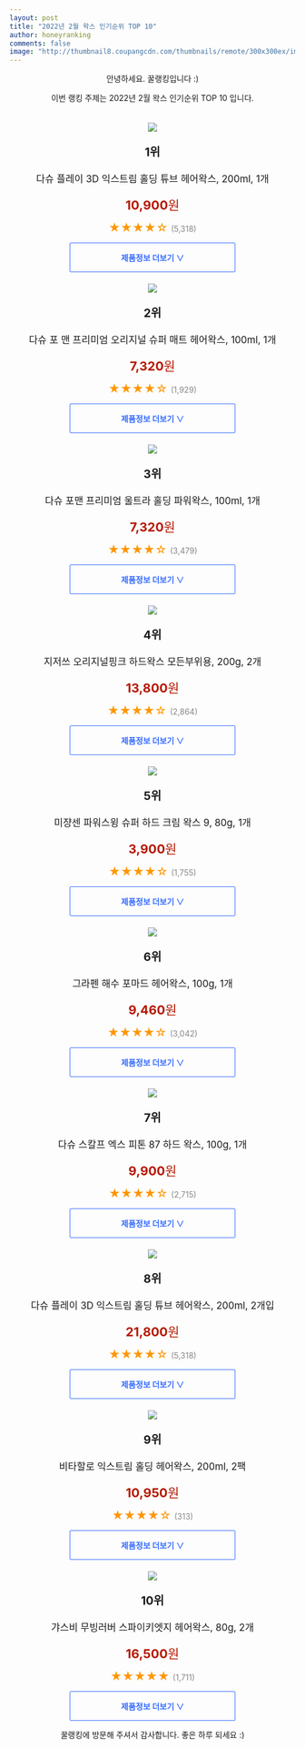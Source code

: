 ```yaml
--- 
layout: post 
title: "2022년 2월 왁스 인기순위 TOP 10" 
author: honeyranking 
comments: false 
image: "http://thumbnail8.coupangcdn.com/thumbnails/remote/300x300ex/image/retail/images/14371236433146010-c23e44e7-cac6-4f04-ac90-792538d1b654.jpg" 
--- 
```

<p style="text-align: center;">안녕하세요. 꿀랭킹입니다 :)</p> <p style="text-align: center;">이번 랭킹 주제는 2022년 2월 왁스 인기순위 TOP 10 입니다.</p><center><img src="http://thumbnail8.coupangcdn.com/thumbnails/remote/300x300ex/image/retail/images/14371236433146010-c23e44e7-cac6-4f04-ac90-792538d1b654.jpg" style="margin-top:20px" /></center> <p style="text-align: center; font-size: 20px"><b>1위</b></p> <p style="text-align: center; font-size: 17px">다슈 플레이 3D 익스트림 홀딩 튜브 헤어왁스, 200ml, 1개</p> <p style="text-align: center;"><span style="color: #b61800; font-size: 22px;"><b>10,900</b>원</span></p> <p style="text-align: center;"><span style="color: #ff9600; font-size: 20px;">★★★★☆ </span><span style="color: #878787;">(5,318)</span></p> <center><a href="https://link.coupang.com/a/jgyi1"> <div style="font-size: 14px; display: inline-block; padding: 15px 90px; color: #346aff; border-radius: 2px; border: 1px solid #346aff; cursor: pointer;"><b>제품정보 더보기 &or;</b></div> </a></center><center><img src="http://thumbnail8.coupangcdn.com/thumbnails/remote/300x300ex/image/retail/images/13670184687075161-4573e3ea-f729-4625-b215-204c43a246fb.jpg" style="margin-top:20px" /></center> <p style="text-align: center; font-size: 20px"><b>2위</b></p> <p style="text-align: center; font-size: 17px">다슈 포 맨 프리미엄 오리지널 슈퍼 매트 헤어왁스, 100ml, 1개</p> <p style="text-align: center;"><span style="color: #b61800; font-size: 22px;"><b>7,320</b>원</span></p> <p style="text-align: center;"><span style="color: #ff9600; font-size: 20px;">★★★★☆ </span><span style="color: #878787;">(1,929)</span></p> <center><a href="https://link.coupang.com/a/jgyi7"> <div style="font-size: 14px; display: inline-block; padding: 15px 90px; color: #346aff; border-radius: 2px; border: 1px solid #346aff; cursor: pointer;"><b>제품정보 더보기 &or;</b></div> </a></center><center><img src="http://thumbnail8.coupangcdn.com/thumbnails/remote/300x300ex/image/retail/images/13437732687445447-a9cce388-cc55-4c91-89ca-0e930525e41c.jpg" style="margin-top:20px" /></center> <p style="text-align: center; font-size: 20px"><b>3위</b></p> <p style="text-align: center; font-size: 17px">다슈 포맨 프리미엄 울트라 홀딩 파워왁스, 100ml, 1개</p> <p style="text-align: center;"><span style="color: #b61800; font-size: 22px;"><b>7,320</b>원</span></p> <p style="text-align: center;"><span style="color: #ff9600; font-size: 20px;">★★★★☆ </span><span style="color: #878787;">(3,479)</span></p> <center><a href="https://link.coupang.com/a/jgyjc"> <div style="font-size: 14px; display: inline-block; padding: 15px 90px; color: #346aff; border-radius: 2px; border: 1px solid #346aff; cursor: pointer;"><b>제품정보 더보기 &or;</b></div> </a></center><center><img src="http://thumbnail6.coupangcdn.com/thumbnails/remote/300x300ex/image/retail/images/340037391169482-4323a622-2c14-4d34-a681-02152d339f04.jpg" style="margin-top:20px" /></center> <p style="text-align: center; font-size: 20px"><b>4위</b></p> <p style="text-align: center; font-size: 17px">지저쓰 오리지널핑크 하드왁스 모든부위용, 200g, 2개</p> <p style="text-align: center;"><span style="color: #b61800; font-size: 22px;"><b>13,800</b>원</span></p> <p style="text-align: center;"><span style="color: #ff9600; font-size: 20px;">★★★★☆ </span><span style="color: #878787;">(2,864)</span></p> <center><a href="undefined"> <div style="font-size: 14px; display: inline-block; padding: 15px 90px; color: #346aff; border-radius: 2px; border: 1px solid #346aff; cursor: pointer;"><b>제품정보 더보기 &or;</b></div> </a></center><center><img src="http://thumbnail6.coupangcdn.com/thumbnails/remote/300x300ex/image/retail/images/158206281879930-20368a17-4eae-4fef-a2d0-d359cd120672.jpg" style="margin-top:20px" /></center> <p style="text-align: center; font-size: 20px"><b>5위</b></p> <p style="text-align: center; font-size: 17px">미쟝센 파워스윙 슈퍼 하드 크림 왁스 9, 80g, 1개</p> <p style="text-align: center;"><span style="color: #b61800; font-size: 22px;"><b>3,900</b>원</span></p> <p style="text-align: center;"><span style="color: #ff9600; font-size: 20px;">★★★★☆ </span><span style="color: #878787;">(1,755)</span></p> <center><a href="https://link.coupang.com/a/jgyjg"> <div style="font-size: 14px; display: inline-block; padding: 15px 90px; color: #346aff; border-radius: 2px; border: 1px solid #346aff; cursor: pointer;"><b>제품정보 더보기 &or;</b></div> </a></center><center><img src="http://thumbnail10.coupangcdn.com/thumbnails/remote/300x300ex/image/retail/images/21466216533773-7cad2b0a-b89a-455a-88f9-acd6f6261f46.jpg" style="margin-top:20px" /></center> <p style="text-align: center; font-size: 20px"><b>6위</b></p> <p style="text-align: center; font-size: 17px">그라펜 해수 포마드 헤어왁스, 100g, 1개</p> <p style="text-align: center;"><span style="color: #b61800; font-size: 22px;"><b>9,460</b>원</span></p> <p style="text-align: center;"><span style="color: #ff9600; font-size: 20px;">★★★★☆ </span><span style="color: #878787;">(3,042)</span></p> <center><a href="undefined"> <div style="font-size: 14px; display: inline-block; padding: 15px 90px; color: #346aff; border-radius: 2px; border: 1px solid #346aff; cursor: pointer;"><b>제품정보 더보기 &or;</b></div> </a></center><center><img src="http://thumbnail9.coupangcdn.com/thumbnails/remote/300x300ex/image/retail/images/13133076147169254-ff6516e7-1c11-46be-8762-e495942b72ca.jpg" style="margin-top:20px" /></center> <p style="text-align: center; font-size: 20px"><b>7위</b></p> <p style="text-align: center; font-size: 17px">다슈 스칼프 엑스 피톤 87 하드 왁스, 100g, 1개</p> <p style="text-align: center;"><span style="color: #b61800; font-size: 22px;"><b>9,900</b>원</span></p> <p style="text-align: center;"><span style="color: #ff9600; font-size: 20px;">★★★★☆ </span><span style="color: #878787;">(2,715)</span></p> <center><a href="https://link.coupang.com/a/jgyjk"> <div style="font-size: 14px; display: inline-block; padding: 15px 90px; color: #346aff; border-radius: 2px; border: 1px solid #346aff; cursor: pointer;"><b>제품정보 더보기 &or;</b></div> </a></center><center><img src="http://thumbnail7.coupangcdn.com/thumbnails/remote/300x300ex/image/retail/images/14299195686939672-02c094c7-8a31-4c59-8de9-100944436d8b.jpg" style="margin-top:20px" /></center> <p style="text-align: center; font-size: 20px"><b>8위</b></p> <p style="text-align: center; font-size: 17px">다슈 플레이 3D 익스트림 홀딩 튜브 헤어왁스, 200ml, 2개입</p> <p style="text-align: center;"><span style="color: #b61800; font-size: 22px;"><b>21,800</b>원</span></p> <p style="text-align: center;"><span style="color: #ff9600; font-size: 20px;">★★★★☆ </span><span style="color: #878787;">(5,318)</span></p> <center><a href="https://link.coupang.com/a/jgyjm"> <div style="font-size: 14px; display: inline-block; padding: 15px 90px; color: #346aff; border-radius: 2px; border: 1px solid #346aff; cursor: pointer;"><b>제품정보 더보기 &or;</b></div> </a></center><center><img src="http://thumbnail8.coupangcdn.com/thumbnails/remote/300x300ex/image/retail/images/152150978164241-60b6e0e2-55d0-47ca-aade-07d1868b5423.jpg" style="margin-top:20px" /></center> <p style="text-align: center; font-size: 20px"><b>9위</b></p> <p style="text-align: center; font-size: 17px">비타할로 익스트림 홀딩 헤어왁스, 200ml, 2팩</p> <p style="text-align: center;"><span style="color: #b61800; font-size: 22px;"><b>10,950</b>원</span></p> <p style="text-align: center;"><span style="color: #ff9600; font-size: 20px;">★★★★☆ </span><span style="color: #878787;">(313)</span></p> <center><a href="https://link.coupang.com/a/jgyjo"> <div style="font-size: 14px; display: inline-block; padding: 15px 90px; color: #346aff; border-radius: 2px; border: 1px solid #346aff; cursor: pointer;"><b>제품정보 더보기 &or;</b></div> </a></center><center><img src="http://thumbnail7.coupangcdn.com/thumbnails/remote/300x300ex/image/vendor_inventory/9a74/4401ad7cdad65d9250c20d96ffde6ad3cfcd1e71aa58fe0d5ac32677c9c0.jpg" style="margin-top:20px" /></center> <p style="text-align: center; font-size: 20px"><b>10위</b></p> <p style="text-align: center; font-size: 17px">갸스비 무빙러버 스파이키엣지 헤어왁스, 80g, 2개</p> <p style="text-align: center;"><span style="color: #b61800; font-size: 22px;"><b>16,500</b>원</span></p> <p style="text-align: center;"><span style="color: #ff9600; font-size: 20px;">★★★★★ </span><span style="color: #878787;">(1,711)</span></p> <center><a href="https://link.coupang.com/a/jgyjq"> <div style="font-size: 14px; display: inline-block; padding: 15px 90px; color: #346aff; border-radius: 2px; border: 1px solid #346aff; cursor: pointer;"><b>제품정보 더보기 &or;</b></div> </a></center> <p style="text-align: center;">꿀랭킹에 방문해 주셔서 감사합니다. 좋은 하루 되세요 :)</p>
